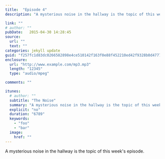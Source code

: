 ```yaml
---
title:  "Episode 4"
description: "A mysterious noise in the hallway is the topic of this week's episode."

link: ""
# author: ""
pubDate:   2015-04-30 14:28:45
source:
  url: ""
  text: ""
categories: jekyll update
guid: "f257fc1d83dc0266582898e4ce510142f163f0e88f452210ed42f9328b0d4777"
enclosure:
  url: "http://www.example.com/mp3.mp3"
  length: "12345"
  type: "audio/mpeg"

comments: ""

itunes:
  # author: ""
  subtitle: "The Noise"
  summary: "A mysterious noise in the hallway is the topic of this week's episode."
  explicit: "no"
  duration: "6789"
  keywords:
    - "foo"
    - "bar"
  image:
    href: ""
---
```


<p>A mysterious noise in the hallway is the topic of this week's episode.</p>
